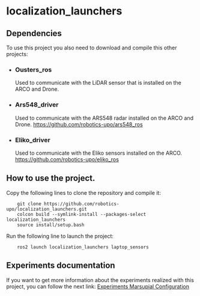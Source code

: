 localization_launchers
================
Dependencies
---
To use this project you also need to download and compile this other projects:

* ### Ousters_ros
    Used to communicate with the LiDAR sensor that is installed on the ARCO and Drone.
*  ### Ars548_driver
    Used to communicate with the ARS548 radar installed on the ARCO and Drone.
      https://github.com/robotics-upo/ars548_ros
* ### Eliko_driver
    Used to communicate with the Eliko sensors installed on the ARCO.
      https://github.com/robotics-upo/eliko_ros

How to use the project.
---
Copy the following lines to clone the repository and compile it:
```
    git clone https://github.com/robotics-upo/localization_launchers.git
    colcon build --symlink-install --packages-select localization_launchers
    source install/setup.bash
```
Run the following line to launch the project:
```
    ros2 launch localization_launchers laptop_sensors
```

Experiments documentation 
---
If you want to get more information about the experiments realized with this project, you can follow the next link: [Experiments Marsupial Configuration](https://docs.google.com/document/d/1jQ7N1CK2vOdJybZ5vmochrZxTnYxCDIC2Sx_NMG0A0g/edit?usp=sharing)
